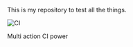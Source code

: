 This is my repository to test all the things.

![CI](https://github.com/kwacky1/camo-cache-test/workflows/CI/badge.svg)

Multi action CI power